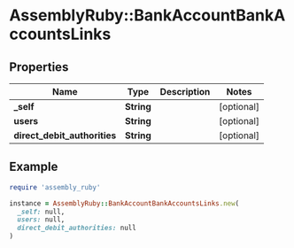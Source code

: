 # AssemblyRuby::BankAccountBankAccountsLinks

## Properties

| Name | Type | Description | Notes |
| ---- | ---- | ----------- | ----- |
| **_self** | **String** |  | [optional] |
| **users** | **String** |  | [optional] |
| **direct_debit_authorities** | **String** |  | [optional] |

## Example

```ruby
require 'assembly_ruby'

instance = AssemblyRuby::BankAccountBankAccountsLinks.new(
  _self: null,
  users: null,
  direct_debit_authorities: null
)
```

